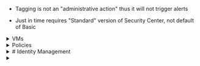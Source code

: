 - Tagging is not an "administrative action" thus it will not trigger alerts

- Just in time requires "Standard" version of Security Center, not default of Basic

<details>
  <summary> VMs </summary>
  
# VMs 

- Disks for VMs are under `Microsoft.Compute/disks`

**Disk encryption requirements?** - Cannot use A-series VMs

</details>

<details>
  <summary> Policies </summary>
  
# Policies

**Anti-malware reference?** 
- Microsoft.Compute/virtualMachines/extensions/type/**IaaSAntiMalware**
- Microsoft.Compute/virtualMachines/extensions/publisher/**Microsoft.Azure.Security**

</details>

<details>
  <summary> # Identity Management  </summary>
  
# Identity Management

**Have 1 dynamic group for all users and devices. What is best practice?** - 2 new groups, 1 for users and 1 for devices

## Conditional Access Policies

**Require MFA for Azure portal?** - Tenant -> Security -> Conditional Access -> New Policy -> Cloud Apps -> Select users -> Grant -> Require MFA

## MFA

**How to enable / change MFA?** - In portal, search for Multi-Factor Authentication

**How to block/unblock users?** - In portal, search for Multi-Factor Authentication -> Block/Unblock users

**How to enable / set up fraud, fraud blocked sign-ins?** - Multi-Factor Authentication -> Fraud Alert

**Set up custom caller ID? Change # of PIN attempts?** - Multi-Factor Authentication -> Phone call settings

**One time bypass?** - Multi-Factor Authentication -> One-time bypass

**Caching?** - Multi-Factor Authentication -> Caching

**Activity report?** - Multi-Factor Authentication -> Activity Report

Lab 4 - https://github.com/MicrosoftLearning/AZ500-AzureSecurityTechnologies/blob/master/Instructions/Labs/LAB_04_MFAConditionalAccessandAADIdentityProtection.md

1. Assign P2 license to the user
2. In portal, go to Tenant -> Security -> and click on **Additional cloud-based MFA settings**
3. Configure it, then click Save
4. Go to Users blade -> Click on **Multi-factor Authentication** at the top
5. Configure

## How to set up Trusted IPs?
Option 1: 
1. In portal, search for trusted IPs
1. Click on Azure Named Locations

Option 2: 
1. In portal, go to Tenant -> Users -> Click on **Multi-factor Authentication** at the top
5. Click on **service settings**

## Priviliged Identity Management

**Grant someone privileged role use for a period**
1. Portal -search for Privileged...
2. Manage -> AD Roles -> Roles and assign

**Prevent permanent eligible assignment**
1. Portal -search for Privileged...
2. Manage -> AD Roles -> Roles and assign
3. Click on the role you want
4. Click on **Settings** and make changes to "Allow permanent eligible assignment"

**Change maximum length of assignment (i.e. time)?**
1. Portal -search for Privileged...
2. Manage -> AD Roles -> Roles and assign
3. Click on the role you want
4. Click on **Settings** and make changes to "Allow permanent eligible assignment" and "Allow permanent active assignment"

</details>

<details>
  <summary>  </summary>
  
</details>
